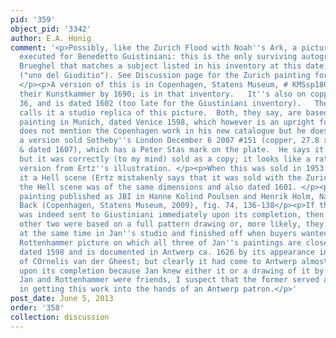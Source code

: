 ```yaml
---
pid: '359'
object_pid: '3342'
author: E.A. Honig
comment: '<p>Possibly, like the Zurich Flood with Noah''s Ark, a picture originally
  executed for Benedetto Guistiniani: this is the only surviving autograph work by
  Brueghel that matches a subject listed in his inventory at this date, of this size
  ("uno del Giuditio"). See Discussion page for the Zurich painting for more details.
  </p><p>A version of this is in Copenhagen, Statens Museum, # KMSsp180.  It was in
  their Kunstkammer by 1690; is in that inventory.   It''s also on copper, 27.5 x
  36, and is dated 1602 (too late for the Giustiniani inventory).   Their catalog
  calls it a studio replica of this picture.  Both, they say, are based on a Rottenhammer
  painting in Munich, dated Venice 1598, which however is an upright format.  Ertz
  does not mention the Copenhagen work in his new catalogue but he does illustrate
  a version sold Sotheby''s London December 6 2007 #151 (copper, 27.8 x 36.7, signed
  & dated 1607), which has a Peter Stas mark on the plate.  He says it might be original
  but it was correctly (to my mind) sold as a copy; it looks like a rather weak studio
  version from Ertz''s illustration. </p><p>When this was sold in 1953 it had with
  it a Hell scene (Ertz mistakenly says that it was sold with the Zurich Noah''s Ark).
  the Hell scene was of the same dimensions and also dated 1601. </p><p>Copenhagen
  painting published as JBI in Hanne Kolind Poulsen and Henrik Holm, Nature Strikes
  Back (Copenhagen, Statens Museum, 2009), fig. 74, 136-138</p><p>If the 1601 version
  was indeed sent to Giustiniani immediately upon its completion, then either the
  other two were based on a full pattern drawing or, more likely, they were all begun
  at the same time in Jan''s studio and finished off when buyers wanted them. </p><p>The
  Rottenhammer picture on which all three of Jan''s paintings are closely based is
  dated 1598 and is documented in Antwerp ca. 1626 by its appearance in the Gallery
  of COrnelis van der Gheest; but clearly it had come to Antwerp almost  immediately
  upon its completion because Jan knew either it or a drawing of it by 1601. Since
  Jan and Rottenhammer were friends, I suspect that the former served as an agent/mediator
  in getting this work into the hands of an Antwerp patron.</p>'
post_date: June 5, 2013
order: '358'
collection: discussion
---
```


